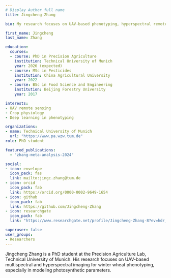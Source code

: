 ```yaml
---
# Display Author full name 
title: Jingcheng Zhang

bio: My research focuses on UAV-based phenotyping, hyperspectral remote sensing, and modeling of photosynthetic traits and yield in winter wheat.

first_name: Jingcheng
last_name: Zhang

education:
  courses:
  - course: PhD in Precision Agriculture
    institution: Technical University of Munich
    year: 2026 (expected)
  - course: MSc in Pesticides
    institution: China Agricultural University
    year: 2022
  - course: BSc in Food Science and Engineering
    institution: Beijing Forestry University
    year: 2017

interests:
- UAV remote sensing
- Crop physiology
- Deep learning in phenotyping

organizations:
- name: Technical University of Munich
  url: "https://www.pa.wzw.tum.de"
role: PhD student

featured_publications:
  - "zhang-meta-analysis-2024"

social:
- icon: envelope
  icon_pack: fas
  link: mailto:jingc.zhang@tum.de  
- icon: orcid
  icon_pack: fab
  link: https://orcid.org/0000-0002-9649-1654 
- icon: github
  icon_pack: fab
  link: https://github.com/Jingcheng-Zhang
- icon: researchgate
  icon_pack: fab
  link: "https://www.researchgate.net/profile/Jingcheng-Zhang-8?ev=hdr_xprf"

superuser: false
user_groups:
- Researchers
---
```

Jingcheng Zhang is a PhD student at the Precision Agriculture Lab, Technical University of Munich. His research focuses on UAV-based multispectral and hyperspectral imaging for winter wheat phenotyping, especially in modeling photosynthetic parameters.



